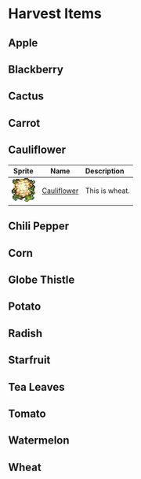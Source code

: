 # Harvest Items

## Apple

## Blackberry

## Cactus

## Carrot

## Cauliflower

| Sprite                                           | Name            | Description    |
| :----------------------------------------------: | :-------------: | :------------- |
| <img src="./Harvest-Items/Cauliflower.png">       | [Cauliflower](./HarvestItems.md/#carrot)     | This is wheat. |

## Chili Pepper

## Corn

## Globe Thistle

## Potato

## Radish

## Starfruit

## Tea Leaves

## Tomato

## Watermelon

## Wheat
